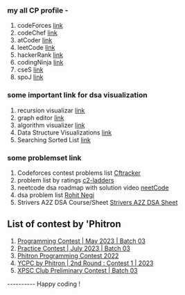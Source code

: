 ### my all CP profile - 
1. codeForces [link]()
2. codeChef [link]()
3. atCoder [link]()
4. leetCode [link]()
5. hackerRank [link]()
6. codingNinja [link]()
7. cseS [link]()
8. spoJ [link]()

### some important link for dsa visualization 

1. recursion visualizar [link](https://recursion.vercel.app/)
2. graph editor [link](https://csacademy.com/app/graph_editor/)
3. algorithm visualizer [link](https://visualgo.net/en)
4. Data Structure Visualizations [link](https://www.cs.usfca.edu/~galles/visualization/Algorithms.html)
5. Searching Sorted List [link](https://www.cs.usfca.edu/~galles/visualization/Search.html)

### some problemset link 

1. Codeforces contest problems list [Cftracker](https://cftracker.netlify.app/contests)
2. problem list by ratings [c2-ladders](https://c2-ladders.com/)
3. neetcode dsa roadmap with solution video  [neetCode](https://neetcode.io/roadmap?fbclid=IwAR3SIDZjcDI6l0v7e-wdqwyhae0jm8gtNfCMDPQQQ9upNIUDBE0pFDgvwZE)
4. dsa problem list [Rohit Negi](https://docs.google.com/spreadsheets/d/1kTWgHJYi1ESlUVmk18AH1r78_UwfYhpyYyC_LdOxzQg/edit?usp=sharing)
5. Strivers A2Z DSA Course/Sheet [Strivers A2Z DSA Sheet](https://takeuforward.org/strivers-a2z-dsa-course/strivers-a2z-dsa-course-sheet-2/)

## List of contest by 'Phitron

1. [Programming Contest | May 2023 | Batch 03](https://www.hackerrank.com/contests/intra-phitron-contest-a-may-2023/challenges)
2. [Practice Contest | July 2023 | Batch 03](https://www.hackerrank.com/practice-contest-a-july-2023-a-batch-03?fbclid=IwAR20dyVvamDYtJPNvdZkeGdqzawjjuLsmrDr2uyuqtpaAMFmb7_-UHtioY0)
3. [Phitron Programming Contest 2022](https://www.hackerrank.com/contests/phitron-programming-contest-2022/challenges)
4. [YCPC by Phitron | 2nd Round : Contest 1 | 2023](https://www.hackerrank.com/contests/ycpc-by-phitron-a-2nd-round-contest-1-a-2023/challenges)
5. [XPSC Club Preliminary Contest | Batch 03](https://www.hackerrank.com/contests/xpsc-club-preliminary-contest-a-batch-03/challenges)


---------- Happy coding !
